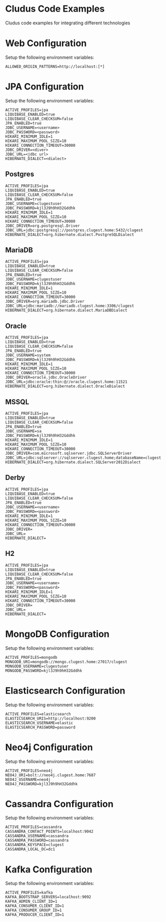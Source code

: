 # Cludus Code Examples

Cludus code examples for integrating different technologies

# Web Configuration

Setup the following environment variables:

```
ALLOWED_ORIGIN_PATTERNS=http://localhost:[*]
```

# JPA Configuration

Setup the following environment variables:

```
ACTIVE_PROFILES=jpa
LIQUIBASE_ENABLED=true
LIQUIBASE_CLEAR_CHECKSUM=false
JPA_ENABLED=true
JDBC_USERNAME=<username>
JDBC_PASSWORD=<password>
HIKARI_MINIMUM_IDLE=1
HIKARI_MAXIMUM_POOL_SIZE=10
HIKARI_CONNECTION_TIMEOUT=30000
JDBC_DRIVER=<diver>
JDBC_URL=<jdbc url>
HIBERNATE_DIALECT=<dialect>
```

## Postgres

```
ACTIVE_PROFILES=jpa
LIQUIBASE_ENABLED=true
LIQUIBASE_CLEAR_CHECKSUM=false
JPA_ENABLED=true
JDBC_USERNAME=clugestuser
JDBC_PASSWORD=kjl3J9h9hH32Gddhk
HIKARI_MINIMUM_IDLE=1
HIKARI_MAXIMUM_POOL_SIZE=10
HIKARI_CONNECTION_TIMEOUT=30000
JDBC_DRIVER=org.postgresql.Driver
JDBC_URL=jdbc:postgresql://postgres.clugest.home:5432/clugest
HIBERNATE_DIALECT=org.hibernate.dialect.PostgreSQLDialect
```

## MariaDB

```
ACTIVE_PROFILES=jpa
LIQUIBASE_ENABLED=true
LIQUIBASE_CLEAR_CHECKSUM=false
JPA_ENABLED=true
JDBC_USERNAME=clugestuser
JDBC_PASSWORD=kjl3J9h9hH32Gddhk
HIKARI_MINIMUM_IDLE=1
HIKARI_MAXIMUM_POOL_SIZE=10
HIKARI_CONNECTION_TIMEOUT=30000
JDBC_DRIVER=org.mariadb.jdbc.Driver
JDBC_URL=jdbc:mariadb://mariadb.clugest.home:3306/clugest
HIBERNATE_DIALECT=org.hibernate.dialect.MariaDBDialect
```

## Oracle

```
ACTIVE_PROFILES=jpa
LIQUIBASE_ENABLED=true
LIQUIBASE_CLEAR_CHECKSUM=false
JPA_ENABLED=true
JDBC_USERNAME=system
JDBC_PASSWORD=kjl3J9h9hH32Gddhk
HIKARI_MINIMUM_IDLE=1
HIKARI_MAXIMUM_POOL_SIZE=10
HIKARI_CONNECTION_TIMEOUT=30000
JDBC_DRIVER=oracle.jdbc.OracleDriver
JDBC_URL=jdbc:oracle:thin:@//oracle.clugest.home:11521
HIBERNATE_DIALECT=org.hibernate.dialect.OracleDialect
```

## MSSQL

```
ACTIVE_PROFILES=jpa
LIQUIBASE_ENABLED=true
LIQUIBASE_CLEAR_CHECKSUM=false
JPA_ENABLED=true
JDBC_USERNAME=sa
JDBC_PASSWORD=kjl3J9h9hH32Gddhk
HIKARI_MINIMUM_IDLE=1
HIKARI_MAXIMUM_POOL_SIZE=10
HIKARI_CONNECTION_TIMEOUT=30000
JDBC_DRIVER=com.microsoft.sqlserver.jdbc.SQLServerDriver
JDBC_URL=jdbc:sqlserver://sqlserver.clugest.home;databaseName=clugest
HIBERNATE_DIALECT=org.hibernate.dialect.SQLServer2012Dialect
```

## Derby

```
ACTIVE_PROFILES=jpa
LIQUIBASE_ENABLED=true
LIQUIBASE_CLEAR_CHECKSUM=false
JPA_ENABLED=true
JDBC_USERNAME=<username>
JDBC_PASSWORD=<password>
HIKARI_MINIMUM_IDLE=1
HIKARI_MAXIMUM_POOL_SIZE=10
HIKARI_CONNECTION_TIMEOUT=30000
JDBC_DRIVER=
JDBC_URL=
HIBERNATE_DIALECT=
```

## H2

```
ACTIVE_PROFILES=jpa
LIQUIBASE_ENABLED=true
LIQUIBASE_CLEAR_CHECKSUM=false
JPA_ENABLED=true
JDBC_USERNAME=<username>
JDBC_PASSWORD=<password>
HIKARI_MINIMUM_IDLE=1
HIKARI_MAXIMUM_POOL_SIZE=10
HIKARI_CONNECTION_TIMEOUT=30000
JDBC_DRIVER=
JDBC_URL=
HIBERNATE_DIALECT=
```

# MongoDB Configuration

Setup the following environment variables:

```
ACTIVE_PROFILES=mongodb
MONGODB_URI=mongodb://mongo.clugest.home:27017/clugest
MONGODB_USERNAME=clugestuser
MONGODB_PASSWORD=kjl3J9h9hH32Gddhk
```

# Elasticsearch Configuration

Setup the following environment variables:

```
ACTIVE_PROFILES=elasticsearch
ELASTICSEARCH_URIS=http://localhost:9200
ELASTICSEARCH_USERNAME=elastic
ELASTICSEARCH_PASSWORD=password
```

# Neo4j Configuration

Setup the following environment variables:

```
ACTIVE_PROFILES=neo4j
NEO4J_URI=bolt://neo4j.clugest.home:7687
NEO4J_USERNAME=neo4j
NEO4J_PASSWORD=kjl3J9h9hH32Gddhk
```

# Cassandra Configuration

Setup the following environment variables:

```
ACTIVE_PROFILES=cassandra
CASSANDRA_CONTACT_POINTS=localhost:9042
CASSANDRA_USERNAME=cassandra
CASSANDRA_PASSWORD=cassandra
CASSANDRA_KEYSPACE=clugest
CASSANDRA_LOCAL_DC=dc1
```

# Kafka Configuration

Setup the following environment variables:

```
ACTIVE_PROFILES=kafka
KAFKA_BOOTSTRAP_SERVERS=localhost:9092
KAFKA_ADMIN_CLIENT_ID=1
KAFKA_CONSUMER_CLIENT_ID=1
KAFKA_CONSUMER_GROUP_ID=1
KAFKA_PRODUCER_CLIENT_ID=1
```
